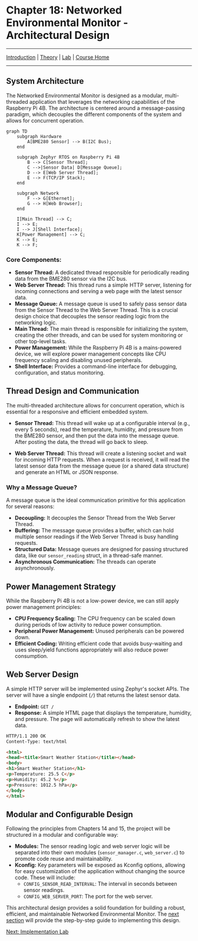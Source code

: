 # Chapter 18: Networked Environmental Monitor - Architectural Design

---
[Introduction](./README.md) | [Theory](./theory.md) | [Lab](./lab.md) | [Course Home](../README.md)

---

## System Architecture

The Networked Environmental Monitor is designed as a modular, multi-threaded application that leverages the networking capabilities of the Raspberry Pi 4B. The architecture is centered around a message-passing paradigm, which decouples the different components of the system and allows for concurrent operation.

```mermaid
graph TD
    subgraph Hardware
        A[BME280 Sensor] --> B(I2C Bus);
    end

    subgraph Zephyr RTOS on Raspberry Pi 4B
        B --> C[Sensor Thread];
        C -->|Sensor Data| D[Message Queue];
        D --> E[Web Server Thread];
        E --> F(TCP/IP Stack);
    end

    subgraph Network
        F --> G[Ethernet];
        G --> H[Web Browser];
    end

    I[Main Thread] --> C;
    I --> E;
    I --> J[Shell Interface];
    K[Power Management] --> C;
    K --> E;
    K --> F;
```

### Core Components:

*   **Sensor Thread:** A dedicated thread responsible for periodically reading data from the BME280 sensor via the I2C bus.
*   **Web Server Thread:** This thread runs a simple HTTP server, listening for incoming connections and serving a web page with the latest sensor data.
*   **Message Queue:** A message queue is used to safely pass sensor data from the Sensor Thread to the Web Server Thread. This is a crucial design choice that decouples the sensor reading logic from the networking logic.
*   **Main Thread:** The main thread is responsible for initializing the system, creating the other threads, and can be used for system monitoring or other top-level tasks.
*   **Power Management:** While the Raspberry Pi 4B is a mains-powered device, we will explore power management concepts like CPU frequency scaling and disabling unused peripherals.
*   **Shell Interface:** Provides a command-line interface for debugging, configuration, and status monitoring.

## Thread Design and Communication

The multi-threaded architecture allows for concurrent operation, which is essential for a responsive and efficient embedded system.

*   **Sensor Thread:** This thread will wake up at a configurable interval (e.g., every 5 seconds), read the temperature, humidity, and pressure from the BME280 sensor, and then put the data into the message queue. After posting the data, the thread will go back to sleep.

*   **Web Server Thread:** This thread will create a listening socket and wait for incoming HTTP requests. When a request is received, it will read the latest sensor data from the message queue (or a shared data structure) and generate an HTML or JSON response.

### Why a Message Queue?

A message queue is the ideal communication primitive for this application for several reasons:

*   **Decoupling:** It decouples the Sensor Thread from the Web Server Thread.
*   **Buffering:** The message queue provides a buffer, which can hold multiple sensor readings if the Web Server Thread is busy handling requests.
*   **Structured Data:** Message queues are designed for passing structured data, like our `sensor_reading` struct, in a thread-safe manner.
*   **Asynchronous Communication:** The threads can operate asynchronously.

## Power Management Strategy

While the Raspberry Pi 4B is not a low-power device, we can still apply power management principles:

*   **CPU Frequency Scaling:** The CPU frequency can be scaled down during periods of low activity to reduce power consumption.
*   **Peripheral Power Management:** Unused peripherals can be powered down.
*   **Efficient Coding:** Writing efficient code that avoids busy-waiting and uses sleep/yield functions appropriately will also reduce power consumption.

## Web Server Design

A simple HTTP server will be implemented using Zephyr's socket APIs. The server will have a single endpoint (`/`) that returns the latest sensor data.

*   **Endpoint:** `GET /`
*   **Response:** A simple HTML page that displays the temperature, humidity, and pressure. The page will automatically refresh to show the latest data.

```html
HTTP/1.1 200 OK
Content-Type: text/html

<html>
<head><title>Smart Weather Station</title></head>
<body>
<h1>Smart Weather Station</h1>
<p>Temperature: 25.5 C</p>
<p>Humidity: 45.2 %</p>
<p>Pressure: 1012.5 hPa</p>
</body>
</html>
```

## Modular and Configurable Design

Following the principles from Chapters 14 and 15, the project will be structured in a modular and configurable way:

*   **Modules:** The sensor reading logic and web server logic will be separated into their own modules (`sensor_manager.c`, `web_server.c`) to promote code reuse and maintainability.
*   **Kconfig:** Key parameters will be exposed as Kconfig options, allowing for easy customization of the application without changing the source code. These will include:
    *   `CONFIG_SENSOR_READ_INTERVAL`: The interval in seconds between sensor readings.
    *   `CONFIG_WEB_SERVER_PORT`: The port for the web server.

This architectural design provides a solid foundation for building a robust, efficient, and maintainable Networked Environmental Monitor. The [next section](./lab.md) will provide the step-by-step guide to implementing this design.

[Next: Implementation Lab](./lab.md)
